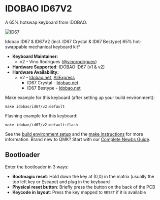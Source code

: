 # IDOBAO ID67V2

A 65% hotswap keyboard from IDOBAO.

![ID67](https://cdn.shopify.com/s/files/1/0382/1348/4675/products/0cdd9177ff42157dcd7fb15650b156a1.png?v=1632918941)

Idobao ID67 & ID67V2 (incl. ID67 Crystal & ID67 Bestype) 65% hot-swappable mechanical keyboard kit*

* __Keyboard Maintainer:__
  <!--  - v1 - Tybera  -->
  - v2 - Vino Rodrigues ([@vinorodrigues](https://github.com/vinorodrigues))
* __Hardware Supported:__ IDOBAO ID67 (v1 & v2)
* __Hardware Availability:__
  <!--  - v1 - [Idobao.net](https://www.idobao.net/products/idobao-id67-65-hot-swappable-mechanical-keyboard-kit-1), [AliExpress](https://www.aliexpress.com/item/1005002871249832.html)  -->
  - v2 - [Idobao.net](https://idobao.net/collections/65-layout/products/idobao-id67v2-65-hot-swappable-mechanical-keyboard-kit), [AliExpress](https://www.aliexpress.com/item/1005002941870319.html)
    - ID67 Crystal - [Idobao.net](https://idobao.net/collections/65-layout/products/idobao-id67-crystal-keyboard-kit-gasket-mount-version)
    - ID67 Bestype - [Idobao.net](https://idobao.net/collections/65-layout/products/idobao-id67-bestype-keyboard-kit-aluminum-with-brass-weight) 

Make example for this keyboard (after setting up your build environment):

<!--    make idobao/id67/v1:default  -->
    make idobao/id67/v2:default

Flashing example for this keyboard:

<!--    make idobao/id67/v1:default:flash  -->
    make idobao/id67/v2:default:flash

See the [build environment setup](https://docs.qmk.fm/#/getting_started_build_tools) and the [make instructions](https://docs.qmk.fm/#/getting_started_make_guide) for more information. Brand new to QMK? Start with our [Complete Newbs Guide](https://docs.qmk.fm/#/newbs).

## Bootloader

Enter the bootloader in 3 ways:

* **Bootmagic reset**: Hold down the key at (0,0) in the matrix (usually the top left key or Escape) and plug in the keyboard
* **Physical reset button**: Briefly press the button on the back of the PCB
* **Keycode in layout**: Press the key mapped to `RESET` if it is available
